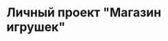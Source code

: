# Личный проект "Магазин игрушек"

<!-- Студент [Ямаева Татьяна] [http://t.me/tane4ka_2006]
Наставник [Ян Олимов] [http://t.me/OlimvJan] -->